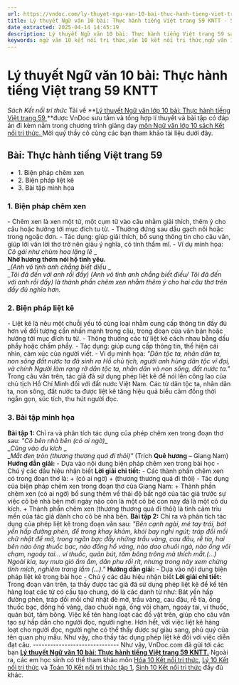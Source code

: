 ```yaml
---
url: https://vndoc.com/ly-thuyet-ngu-van-10-bai-thuc-hanh-tieng-viet-trang-59-kntt-293734
title: Lý thuyết Ngữ văn 10 bài: Thực hành tiếng Việt trang 59 KNTT - Sách Kết nối tri thức - VnDoc.com
date_extracted: 2025-04-14 14:45:19
description: Lý thuyết Ngữ văn 10 bài: Thực hành tiếng Việt trang 59 sách Kết nối tri thức được VnDoc sưu tầm và giới thiệu  để tham khảo chuẩn bị cho bài giảng học kì mới sắp tới đây của mình.
keywords: ngữ văn 10 kết nối tri thức,văn 10 kết nối tri thức,ngữ văn 10,lý thuyết văn 10 kết nối tri thức,kiến thức trọng tâm môn ngữ văn 10,lý thuyết ngữ văn 10 KNTT,ngữ văn lớp 10,ôn tập lý thuyết văn lớp 10,lý thuyết môn ngữ văn 10,lý thuyết văn 10 KNTT,Lý thuyết môn ngữ văn 10 bài Thực hành tiếng Việt trang 59,Thực hành tiếng Việt trang 59,trắc nghiệm ngữ văn 10 KNTT
---
```


# Lý thuyết Ngữ văn 10 bài: Thực hành tiếng Việt trang 59 KNTT
 _Sách Kết nối tri thức_
Tải về
**[Lý thuyết Ngữ văn lớp 10 bài: Thực hành tiếng Việt trang 59 ](<https://vndoc.com/ly-thuyet-ngu-van-10-bai-thuc-hanh-tieng-viet-trang-59-kntt-293734>)**được VnDoc sưu tầm và tổng hợp lí thuyết và bài tập có đáp án đi kèm nằm trong chương trình giảng dạy [môn Ngữ văn lớp 10 sách Kết nối tri thức. ](<https://vndoc.com/ngu-van-10-ket-noi-tri-thuc-tap1>)Mời quý thầy cô cùng các bạn tham khảo tài liệu dưới đây.
## Bài: Thực hành tiếng Việt trang 59
  * 1\. Biện pháp chêm xen
  * 2\. Biện pháp liệt kê
  * 3\. Bài tập minh họa

### **1\. Biện pháp chêm xen**
\- Chêm xen là xen một từ, một cụm từ vào câu nhằm giải thích, thêm ý cho câu hoặc hướng tới mục đích tu từ.
\- Thường đứng sau dấu gạch nối hoặc trong ngoặc đơn.
\- Tác dụng: giúp giải thích, bổ sung thông tin cho câu văn, giúp lời văn lời thơ trở nên giàu ý nghĩa, có tính thẩm mĩ.
\- Ví dụ minh họa:
_Cô gái như chùm hoa lặng lẽ_ _  
__Nhờ hương thơm nói hộ tình yêu.__  
__\(Anh vô tình anh chẳng biết điều_ _  
__Tôi đã đến với anh rồi đấy\)_
_\(Anh vô tình anh chẳng biết điều/ Tôi đã đến với anh rồi đấy\) là thành phần chêm xen nhằm thêm ý cho hai câu thơ trên đầy đủ nghĩa hơn._
### **2\. Biện pháp liệt kê**
\- Liệt kê là nêu một chuỗi yếu tố cùng loại nhằm cung cấp thông tin đầy đủ hơn về đối tượng cần nhấn mạnh trong câu, trong đoạn của văn bản hoặc hướng tới mục đích tu từ.
\- Thông thường các từ liệt kê cách nhau bằng dấu phẩy hoặc chấm phẩy.
\- Tác dụng: giúp cung cấp thông tin, thể hiện cái nhìn, cảm xúc của người viết.
\- Ví dụ minh họa:
_"Dân tộc ta, nhân dân ta, non sông đất nước ta đã sinh ra Hồ chủ tịch, người anh hùng dân tộc vĩ đại, và chính Người làm rạng rỡ dân tộc ta, nhân dân và non sông, đất nước ta."_
Trong câu văn trên, tác giả đã sử dụng phép liệt kê để nói lên công lao của chủ tịch Hồ Chí Minh đối với đất nước Việt Nam. Các từ dân tộc ta, nhân dân ta, non sông, đất nước ta được liệt kê tăng hiệu quả biểu cảm đồng thời ngắn gọn, súc tích, thu hút người đọc.
### **3\. Bài tập minh họa**
**Bài tập 1:** Chỉ ra và phân tích tác dụng của phép chêm xen trong đoạn thơ sau:
_"Cô bên nhà bên \(có ai ngờ\)__  
__Cũng vào du kích_ _  
__Mắt đen tròn \(thương thương quá đi thôi\)"_
\(Trích **Quê hương** – Giang Nam\)
**Hướng dẫn giải:**
\- Dựa vào nội dung biện pháp chêm xen trong bài học
\- Chú ý các dấu hiệu nhận biết
**Lời giải chi tiết:**
\- Các thành phần chêm xen có trong đoạn thơ là:
\+ \(có ai ngờ\)
\+ \(thương thương quá đi thôi\)
\- Tác dụng của biện pháp chêm xen trong đoạn thơ của Giang Nam:
\+ Thành phần chêm xen \(có ai ngờ\) bổ sung thêm về thái độ bất ngờ của tác giả trước sự việc cô bé nhà bên mới ngày nào còn là một cô bé con nay đã là một cô du kích.
\+ Thành phần chêm xen \(thương thương quá đi thôi\) là tình cảm trìu mến của tác giả dành cho cô bé nhà bên.
**Bài tập 2:** Chỉ ra và phân tích tác dụng của phép liệt kê trong đoạn văn sau:
_"Bên cạnh ngài, mé tay trái, bát yến hấp đường phèn, để trong khay khảm, khói bay nghi ngút; tráp đồi mồi chữ nhật để mở, trong ngăn bạc đầy những trầu vàng, cau đâu, rễ tía, hai bên nào ông thuốc bạc, nào đồng hồ vàng, nào dao chuôi ngà, nào ống vôi chạm, ngoáy tai… ví thuốc, quản bút, tăm bông trông mà thích mắt.\(…\) Ngoài kia, tuy mưa gió ầm ầm, dân phu rối rít, nhưng trong này xem chừng tĩnh mịch, nghiêm trang lắm \(…\)."_
**Hướng dẫn giải:**
\- Dựa vào nội dung biện pháp liệt kê trong bài học
\- Chú ý các dấu hiệu nhận biết
**Lời giải chi tiết:**
Trong đoạn văn trên, ta thấy được tác giả đã sử dụng phép liệt kê để kể tên hàng loạt các từ có cấu tạo chung, đó là các danh từ như: Bát yến hấp đường phèn, tráp đồi mồi chữ nhật đè mở, trầu vàng, cau đậu, rễ tía, ống thuốc bạc, đồng hồ vàng, dao chuôi ngà, ống vôi chạm, ngoáy tai, ví thuốc, quản bút, tăm bông.
Việc kể tên hàng loạt các đồ vật trên, giúp cho câu văn tạo sự hấp dẫn cho người đọc, người nghe. Hơn hết, với việc liệt kê hàng loạt cho người đọc, người nghe có thể thấy được sự giàu sang, phú quý của tên quan phụ mẫu. Như vậy, cho thấy tác dụng phép liệt kê đối với việc diễn đạt câu.
_\------------------------------_
Như vậy, VnDoc.com đã gửi tới các bạn **[Lý thuyết Ngữ văn 10 bài: Thực hành tiếng Việt trang 59 KNTT.](<https://vndoc.com/ly-thuyet-ngu-van-10-bai-thuc-hanh-tieng-viet-trang-59-kntt-293734>)** Ngoài ra, các em học sinh có thể tham khảo môn [Hóa 10 Kết nối tri thức](<https://vndoc.com/hoa-10-ket-noi-tri-thuc>), [Lý 10 Kết nối tri thức](<https://vndoc.com/vat-ly-10-ket-noi-tri-thuc>) và [Toán 10 Kết nối tri thức tập 1](<https://vndoc.com/toan-10-ket-noi-tri-thuc-tap1>), [Sinh 10 Kết nối tri thức](<https://vndoc.com/sinh-hoc-10-ket-noi-tri-thuc>) đầy đủ khác.
